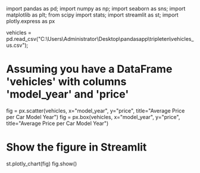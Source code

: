 import pandas as pd;
import numpy as np;
import seaborn as sns;
import matplotlib as plt;
from scipy import stats;
import streamlit as st;
import plotly.express as px

vehicles = pd.read_csv("C:\\Users\\Administrator\\Desktop\\pandasapp\\tripleten\\vehicles_us.csv");



# Assuming you have a DataFrame 'vehicles' with columns 'model_year' and 'price'
fig = px.scatter(vehicles, x="model_year", y="price", title="Average Price per Car Model Year")
fig = px.box(vehicles, x="model_year", y="price", title="Average Price per Car Model Year")

# Show the figure in Streamlit
st.plotly_chart(fig)
fig.show()